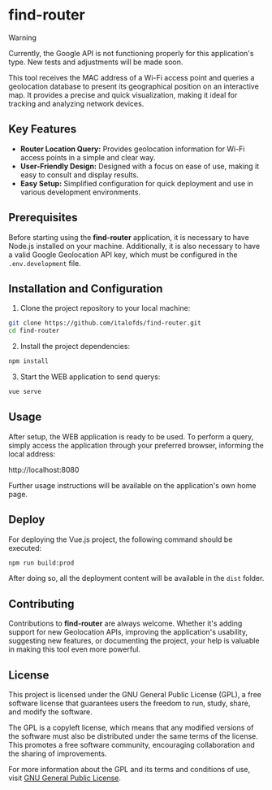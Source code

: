 # find-router
> [!WARNING]
> Currently, the Google API is not functioning properly for this application's type. New tests and adjustments will be made soon.

This tool receives the MAC address of a Wi-Fi access point and queries a geolocation database to present its geographical position on an interactive map. It provides a precise and quick visualization, making it ideal for tracking and analyzing network devices.

## Key Features

- **Router Location Query:** Provides geolocation information for Wi-Fi access points in a simple and clear way.
- **User-Friendly Design:** Designed with a focus on ease of use, making it easy to consult and display results.
- **Easy Setup:** Simplified configuration for quick deployment and use in various development environments.

## Prerequisites

Before starting using the **find-router** application, it is necessary to have Node.js installed on your machine. Additionally, it is also necessary to have a valid Google Geolocation API key, which must be configured in the `.env.development` file.

## Installation and Configuration

1. Clone the project repository to your local machine:

```bash
git clone https://github.com/italofds/find-router.git
cd find-router
```

2. Install the project dependencies:

```bash
npm install
```

3. Start the WEB application to send querys:

```bash
vue serve
```

## Usage

After setup, the WEB application is ready to be used. To perform a query, simply access the application through your preferred browser, informing the local address:

http://localhost:8080
 
Further usage instructions will be available on the application's own home page.

## Deploy

For deploying the Vue.js project, the following command should be executed:

```bash
npm run build:prod
```

After doing so, all the deployment content will be available in the `dist` folder.

## Contributing

Contributions to **find-router** are always welcome. Whether it's adding support for new Geolocation APIs, improving the application's usability, suggesting new features, or documenting the project, your help is valuable in making this tool even more powerful.

## License

This project is licensed under the GNU General Public License (GPL), a free software license that guarantees users the freedom to run, study, share, and modify the software.

The GPL is a copyleft license, which means that any modified versions of the software must also be distributed under the same terms of the license. This promotes a free software community, encouraging collaboration and the sharing of improvements.

For more information about the GPL and its terms and conditions of use, visit [GNU General Public License](https://www.gnu.org/licenses/gpl-3.0.html).